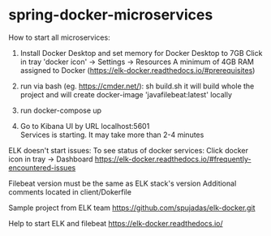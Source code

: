 # spring-docker-microservices

How to start all microservices:

1. Install Docker Desktop and set memory for Docker Desktop to 7GB 
    Click in tray 'docker icon' -> Settings -> Resources
    A minimum of 4GB RAM assigned to Docker (https://elk-docker.readthedocs.io/#prerequisites) 

2. run via bash (eg. https://cmder.net/):
      sh build.sh
   it will build whole the project and will create docker-image 'javafilebeat:latest' locally     

3. run docker-compose up

4. Go to Kibana UI by URL localhost:5601  
   Services is starting. It may take more than 2-4 minutes

ELK doesn't start issues:
    To see status of docker services: Click docker icon in tray -> Dashboard 
    https://elk-docker.readthedocs.io/#frequently-encountered-issues

Filebeat version must be the same as ELK stack's version
Additional comments located in client/Dokerfile 

Sample project from ELK team
https://github.com/spujadas/elk-docker.git

Help to start ELK and filebeat
https://elk-docker.readthedocs.io/

